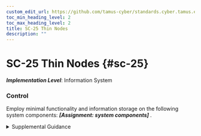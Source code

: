 ```yaml
---
custom_edit_url: https://github.com/tamus-cyber/standards.cyber.tamus.edu/tree/main/static/content/tamus.edu/TAMUS_profile.xml
toc_min_heading_level: 2
toc_max_heading_level: 2
title: SC-25 Thin Nodes
description: ""
---
```


# SC-25 Thin Nodes {#sc-25}

_**Implementation Level**_: Information System

### Control

Employ minimal functionality and information storage on the following system components: <strong> <em>[Assignment: system components]</em> </strong>.

<details>
  <summary>Supplemental Guidance</summary>

The deployment of system components with minimal functionality reduces the need to secure every endpoint and may reduce the exposure of information, systems, and services to attacks. Reduced or minimal functionality includes diskless nodes and thin client technologies.

</details>

